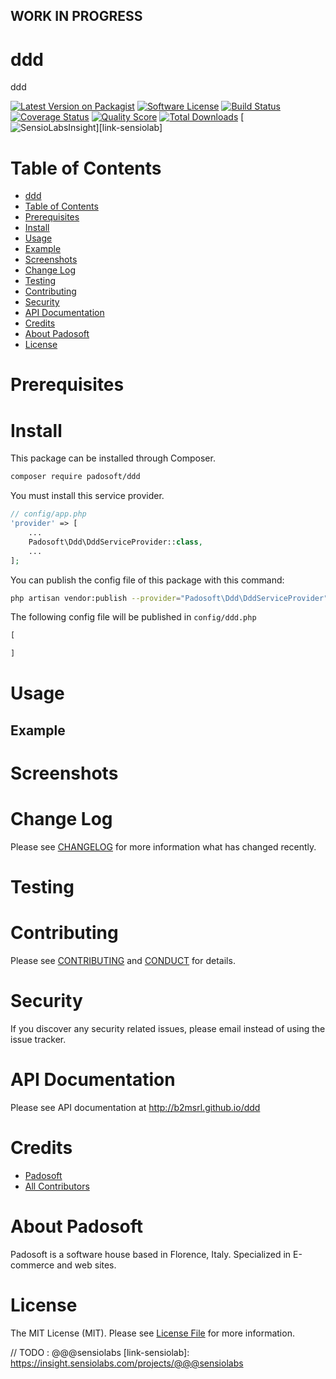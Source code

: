 ## WORK IN PROGRESS
# ddd
ddd

[![Latest Version on Packagist][ico-version]][link-packagist]
[![Software License][ico-license]](LICENSE.md)
[![Build Status][ico-travis]][link-travis]
[![Coverage Status][ico-scrutinizer]][link-scrutinizer]
[![Quality Score][ico-code-quality]][link-code-quality]
[![Total Downloads][ico-downloads]][link-downloads]
[![SensioLabsInsight][ico-sensiolab]][link-sensiolab]

Table of Contents
=================

  * [ddd](#ddd)
  * [Table of Contents](#table-of-contents)
  * [Prerequisites](#prerequisites)
  * [Install](#install)
  * [Usage](#usage)
  * [Example](#example)
  * [Screenshots](#screenshots)
  * [Change Log](#change-log)
  * [Testing](#testing)
  * [Contributing](#contributing)
  * [Security](#security)
  * [API Documentation](#api-documentation)
  * [Credits](#credits)
  * [About Padosoft](#about-padosoft)
  * [License](#license)

# Prerequisites

# Install

This package can be installed through Composer.

``` bash
composer require padosoft/ddd
```
You must install this service provider.

``` php
// config/app.php
'provider' => [
    ...
    Padosoft\Ddd\DddServiceProvider::class,
    ...
];
```

You can publish the config file of this package with this command:
``` bash
php artisan vendor:publish --provider="Padosoft\Ddd\DddServiceProvider"
```
The following config file will be published in `config/ddd.php`
``` php
[

]
```

# Usage

## Example

# Screenshots

# Change Log
Please see [CHANGELOG](CHANGELOG.md) for more information what has changed recently.

# Testing

# Contributing

Please see [CONTRIBUTING](CONTRIBUTING.md) and [CONDUCT](CONDUCT.md) for details.

# Security

If you discover any security related issues, please email  instead of using the issue tracker.

# API Documentation

Please see API documentation at http://b2msrl.github.io/ddd

# Credits

- [Padosoft](https://github.com/padosoft)
- [All Contributors](../../contributors)

# About Padosoft
Padosoft is a software house based in Florence, Italy. Specialized in E-commerce and web sites.

# License

The MIT License (MIT). Please see [License File](LICENSE.md) for more information.


[ico-version]: https://img.shields.io/packagist/v/padosoft/ddd.svg?style=flat-square
[ico-license]: https://img.shields.io/badge/license-MIT-brightgreen.svg?style=flat-square
[ico-travis]: https://img.shields.io/travis/padosoft/ddd/master.svg?style=flat-square
[ico-scrutinizer]: https://img.shields.io/scrutinizer/coverage/g/padosoft/ddd.svg?style=flat-square
[ico-code-quality]: https://img.shields.io/scrutinizer/g/padosoft/ddd.svg?style=flat-square
[ico-downloads]: https://img.shields.io/packagist/dt/padosoft/ddd.svg?style=flat-square
[ico-sensiolab]: https://insight.sensiolabs.com/projects/@@@sensiolab/small.png

[link-packagist]: https://packagist.org/packages/padosoft/ddd
[link-travis]: https://travis-ci.org/padosoft/ddd
[link-scrutinizer]: https://scrutinizer-ci.com/g/padosoft/ddd/code-structure
[link-code-quality]: https://scrutinizer-ci.com/g/padosoft/ddd
[link-downloads]: https://packagist.org/packages/padosoft/ddd
// TODO : @@@sensiolabs
[link-sensiolab]: https://insight.sensiolabs.com/projects/@@@sensiolabs
